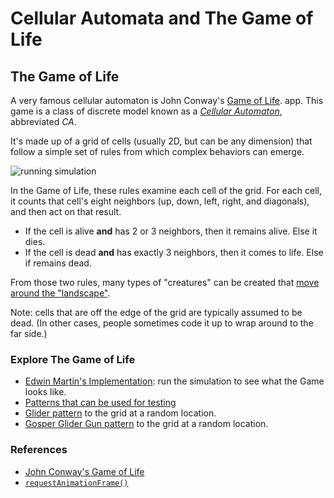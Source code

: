 # Cellular Automata and The Game of Life


## The Game of Life

A very famous cellular automaton is John Conway's [Game of
Life](https://en.wikipedia.org/wiki/Conway%27s_Game_of_Life).
app. This game is a class of discrete model known as a *[Cellular
Automaton](https://en.wikipedia.org/wiki/Cellular_automaton)*, abbreviated *CA*.

It's made up of a grid of cells (usually 2D, but can be any dimension)
that follow a simple set of rules from which complex behaviors can
emerge.

![running simulation](https://media.giphy.com/media/9x32yQPmZg9glAvbIb/giphy.gif)

In the Game of Life, these rules examine each cell of the grid. For each
cell, it counts that cell's eight neighbors (up, down, left, right, and
diagonals), and then act on that result.

* If the cell is alive **and** has 2 or 3 neighbors, then it remains
  alive. Else it dies.
* If the cell is dead **and** has exactly 3 neighbors, then it comes to
  life. Else if remains dead.

From those two rules, many types of "creatures" can be created that
[move around the
"landscape"](https://www.youtube.com/watch?v=28vxPvTDh4E).

Note: cells that are off the edge of the grid are typically assumed to
be dead. (In other cases, people sometimes code it up to wrap around to
the far side.)


### Explore The Game of Life

* [Edwin Martin's Implementation](https://bitstorm.org/gameoflife/): run the
  simulation to see what the Game looks like.
* [Patterns that can be used for testing](https://en.wikipedia.org/wiki/Conway%27s_Game_of_Life#Examples_of_patterns)
* [Glider pattern](https://en.wikipedia.org/wiki/Glider_(Conway%27s_Life)) to
  the grid at a random location.
* [Gosper Glider Gun pattern](https://en.wikipedia.org/wiki/Gun_(cellular_automaton)) to the
  grid at a random location.


### References

* [John Conway's Game of
Life](https://en.wikipedia.org/wiki/Conway%27s_Game_of_Life)
* [`requestAnimationFrame()`](https://developer.mozilla.org/en-US/docs/Web/API/window/requestAnimationFrame)
